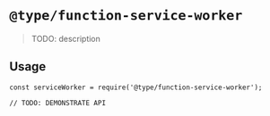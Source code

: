 # `@type/function-service-worker`

> TODO: description

## Usage

```
const serviceWorker = require('@type/function-service-worker');

// TODO: DEMONSTRATE API
```
